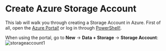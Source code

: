 # Create Azure Storage Account

This lab will walk you through creating a Storage Account in Azure. 
First of all, open the [Azure Portal!](http://portal.azure.com) or log in through [PowerShell!](LINK).

When using the portal, go to **New** -> **Data + Storage** -> **Storage Account**:
![storageaccount1](./content/storageaccount1)